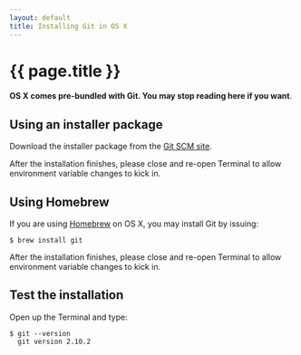```yaml
---
layout: default
title: Installing Git in OS X
---
```


# {{ page.title }}

**OS X comes pre-bundled with Git. You may stop reading here if you want**.  

## Using an installer package
Download the installer package from the [Git SCM site](https://git-scm.com/download/mac). 

After the installation finishes, please close and re-open Terminal to allow environment variable changes to kick in.

## Using Homebrew

If you are using [Homebrew](http://brew.sh) on OS X, you may install Git by issuing:

    $ brew install git 

After the installation finishes, please close and re-open Terminal to allow environment variable changes to kick in.

## Test the installation

Open up the Terminal and type:

    $ git --version
      git version 2.10.2


